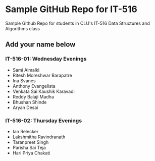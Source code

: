 # Sample GitHub Repo for IT-516

Sample Github Repo for students in CLU's IT-516 Data Structures and Algorithms class

## Add your name below

### IT-516-01: Wednesday Evenings
- Sami Almalki
- Ritesh Moreshwar Barapatre
- Ina Svanes
- Anthony Evangelista
- Venkata Sai Kaushik Karavadi
- Reddy Balaji Madha
- Bhushan Shinde
- Aryan Desai

### IT-516-02: Thursday Evenings
- Ian Relecker
- Lakshmitha Ravindranath 
- Taranpreet Singh
- Parisha Sai Teja
- Hari Priya Chakati
